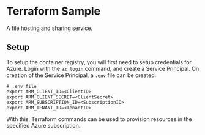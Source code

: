 # Terraform Sample

A file hosting and sharing service.

## Setup
To setup the container registry, you will first need to setup credentials for Azure. Login with the `az login` command, and create a Service Principal. On creation of the Service Principal, a `.env` file can be created:

```
# .env file
export ARM_CLIENT_ID=<ClientID>
export ARM_CLIENT_SECRET=<ClientSecret>
export ARM_SUBSCRIPTION_ID=<SubscriptionID>
export ARM_TENANT_ID=<TenantID>
```

With this, Terraform commands can be used to provision resources in the specified Azure subscription.